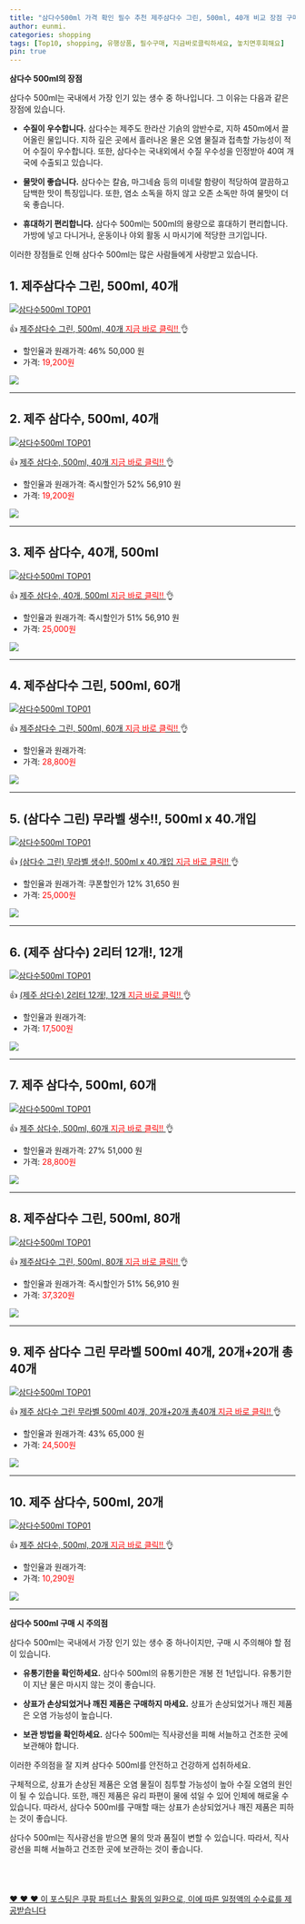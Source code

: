 ```yaml
---
title: "삼다수500ml 가격 확인 필수 추천 제주삼다수 그린, 500ml, 40개 비교 장점 구매가이드"
author: eunmi.
categories: shopping
tags: [Top10, shopping, 유행상품, 필수구매, 지금바로클릭하세요, 놓치면후회해요]
pin: true
---
```

**삼다수 500ml의 장점**

삼다수 500ml는 국내에서 가장 인기 있는 생수 중 하나입니다. 그 이유는 다음과 같은 장점에 있습니다.

* **수질이 우수합니다.** 삼다수는 제주도 한라산 기슭의 암반수로, 지하 450m에서 끌어올린 물입니다. 지하 깊은 곳에서 흘러나온 물은 오염 물질과 접촉할 가능성이 적어 수질이 우수합니다. 또한, 삼다수는 국내외에서 수질 우수성을 인정받아 40여 개국에 수출되고 있습니다.

* **물맛이 좋습니다.** 삼다수는 칼슘, 마그네슘 등의 미네랄 함량이 적당하여 깔끔하고 담백한 맛이 특징입니다. 또한, 염소 소독을 하지 않고 오존 소독만 하여 물맛이 더욱 좋습니다.

* **휴대하기 편리합니다.** 삼다수 500ml는 500ml의 용량으로 휴대하기 편리합니다. 가방에 넣고 다니거나, 운동이나 야외 활동 시 마시기에 적당한 크기입니다.

이러한 장점들로 인해 삼다수 500ml는 많은 사람들에게 사랑받고 있습니다.

   

## 1. 제주삼다수 그린, 500ml, 40개

[![삼다수500ml TOP01](https://thumbnail6.coupangcdn.com/thumbnails/remote/230x230ex/image/retail/images/1157528240547749-9f0ec871-503d-42ff-9345-61f1e8bc0050.jpg)](https://link.coupang.com/re/AFFSDP?lptag=AF3617701&subid=GithubCoopas&pageKey=7666070794&traceid=V0-153&itemId=14842822781&vendorItemId=86469902027)


👍 [제주삼다수 그린, 500ml, 40개 <font color=red> 지금 바로 클릭!! </font> ](https://link.coupang.com/re/AFFSDP?lptag=AF3617701&subid=GithubCoopas&pageKey=7666070794&traceid=V0-153&itemId=14842822781&vendorItemId=86469902027) 👌 


- 할인율과 원래가격: 46%  50,000   원
- 가격: <span style='color:red'>19,200원</span>

[![](/discount_price.png)](https://link.coupang.com/re/AFFSDP?lptag=AF3617701&subid=GithubCoopas&pageKey=7666070794&traceid=V0-153&itemId=14842822781&vendorItemId=86469902027)

---


   

## 2. 제주 삼다수, 500ml, 40개

[![삼다수500ml TOP01](https://thumbnail9.coupangcdn.com/thumbnails/remote/230x230ex/image/retail/images/f52f8c8a-327e-4913-bcc8-fb7ada6011927648184831387455170.png)](https://link.coupang.com/re/AFFSDP?lptag=AF3617701&subid=GithubCoopas&pageKey=5585425593&traceid=V0-153&itemId=19982637571&vendorItemId=86469813544)


👍 [제주 삼다수, 500ml, 40개 <font color=red> 지금 바로 클릭!! </font> ](https://link.coupang.com/re/AFFSDP?lptag=AF3617701&subid=GithubCoopas&pageKey=5585425593&traceid=V0-153&itemId=19982637571&vendorItemId=86469813544) 👌 


- 할인율과 원래가격: 즉시할인가 52%  56,910   원
- 가격: <span style='color:red'>19,200원</span>

[![](/discount_price.png)](https://link.coupang.com/re/AFFSDP?lptag=AF3617701&subid=GithubCoopas&pageKey=5585425593&traceid=V0-153&itemId=19982637571&vendorItemId=86469813544)

---


   

## 3. 제주 삼다수, 40개, 500ml

[![삼다수500ml TOP01](https://thumbnail9.coupangcdn.com/thumbnails/remote/230x230ex/image/vendor_inventory/adf3/41ad5f0ad3fa3cacc34e20b79d60bdc7af0abd2c9de6285591520a59d278.jpg)](https://link.coupang.com/re/AFFSDP?lptag=AF3617701&subid=GithubCoopas&pageKey=7709096300&traceid=V0-153&itemId=20659986061&vendorItemId=73763116322)


👍 [제주 삼다수, 40개, 500ml <font color=red> 지금 바로 클릭!! </font> ](https://link.coupang.com/re/AFFSDP?lptag=AF3617701&subid=GithubCoopas&pageKey=7709096300&traceid=V0-153&itemId=20659986061&vendorItemId=73763116322) 👌 


- 할인율과 원래가격: 즉시할인가 51%  56,910   원
- 가격: <span style='color:red'>25,000원</span>

[![](/discount_price.png)](https://link.coupang.com/re/AFFSDP?lptag=AF3617701&subid=GithubCoopas&pageKey=7709096300&traceid=V0-153&itemId=20659986061&vendorItemId=73763116322)

---


   

## 4. 제주삼다수 그린, 500ml, 60개

[![삼다수500ml TOP01](https://thumbnail9.coupangcdn.com/thumbnails/remote/230x230ex/image/retail/images/7220398092760145-da56cf67-6dec-4a2a-b7c0-4823a124eda3.jpg)](https://link.coupang.com/re/AFFSDP?lptag=AF3617701&subid=GithubCoopas&pageKey=7666070794&traceid=V0-153&itemId=20137528264&vendorItemId=86469902958)


👍 [제주삼다수 그린, 500ml, 60개 <font color=red> 지금 바로 클릭!! </font> ](https://link.coupang.com/re/AFFSDP?lptag=AF3617701&subid=GithubCoopas&pageKey=7666070794&traceid=V0-153&itemId=20137528264&vendorItemId=86469902958) 👌 


- 할인율과 원래가격: 
- 가격: <span style='color:red'>28,800원</span>

[![](/discount_price.png)](https://link.coupang.com/re/AFFSDP?lptag=AF3617701&subid=GithubCoopas&pageKey=7666070794&traceid=V0-153&itemId=20137528264&vendorItemId=86469902958)

---


   

## 5. (삼다수 그린) 무라벨 생수!!, 500ml x 40.개입

[![삼다수500ml TOP01](https://thumbnail7.coupangcdn.com/thumbnails/remote/230x230ex/image/vendor_inventory/a404/4409c172acafd3249e4d990df17074a9731a7670ed1138b89b1fc65956e8.jpg)](https://link.coupang.com/re/AFFSDP?lptag=AF3617701&subid=GithubCoopas&pageKey=7709054087&traceid=V0-153&itemId=20659834153&vendorItemId=74183721794)


👍 [(삼다수 그린) 무라벨 생수!!, 500ml x 40.개입 <font color=red> 지금 바로 클릭!! </font> ](https://link.coupang.com/re/AFFSDP?lptag=AF3617701&subid=GithubCoopas&pageKey=7709054087&traceid=V0-153&itemId=20659834153&vendorItemId=74183721794) 👌 


- 할인율과 원래가격: 쿠폰할인가 12%  31,650   원
- 가격: <span style='color:red'>25,000원</span>

[![](/discount_price.png)](https://link.coupang.com/re/AFFSDP?lptag=AF3617701&subid=GithubCoopas&pageKey=7709054087&traceid=V0-153&itemId=20659834153&vendorItemId=74183721794)

---


   

## 6. (제주 삼다수) 2리터 12개!, 12개

[![삼다수500ml TOP01](https://thumbnail9.coupangcdn.com/thumbnails/remote/230x230ex/image/vendor_inventory/d0e5/2c9e814aa63970fb265e95540ac73580e46511011c168d34e35334a091e4.jpg)](https://link.coupang.com/re/AFFSDP?lptag=AF3617701&subid=GithubCoopas&pageKey=7709201959&traceid=V0-153&itemId=20660548810&vendorItemId=76920665905)


👍 [(제주 삼다수) 2리터 12개!, 12개 <font color=red> 지금 바로 클릭!! </font> ](https://link.coupang.com/re/AFFSDP?lptag=AF3617701&subid=GithubCoopas&pageKey=7709201959&traceid=V0-153&itemId=20660548810&vendorItemId=76920665905) 👌 


- 할인율과 원래가격: 
- 가격: <span style='color:red'>17,500원</span>

[![](/discount_price.png)](https://link.coupang.com/re/AFFSDP?lptag=AF3617701&subid=GithubCoopas&pageKey=7709201959&traceid=V0-153&itemId=20660548810&vendorItemId=76920665905)

---


   

## 7. 제주 삼다수, 500ml, 60개

[![삼다수500ml TOP01](https://thumbnail10.coupangcdn.com/thumbnails/remote/230x230ex/image/retail/images/27f85d2f-d4a2-40c1-9f97-eea2ff2f51623680663821809129105.png)](https://link.coupang.com/re/AFFSDP?lptag=AF3617701&subid=GithubCoopas&pageKey=5585425593&traceid=V0-153&itemId=17965148596&vendorItemId=86469813989)


👍 [제주 삼다수, 500ml, 60개 <font color=red> 지금 바로 클릭!! </font> ](https://link.coupang.com/re/AFFSDP?lptag=AF3617701&subid=GithubCoopas&pageKey=5585425593&traceid=V0-153&itemId=17965148596&vendorItemId=86469813989) 👌 


- 할인율과 원래가격: 27%  51,000   원
- 가격: <span style='color:red'>28,800원</span>

[![](/discount_price.png)](https://link.coupang.com/re/AFFSDP?lptag=AF3617701&subid=GithubCoopas&pageKey=5585425593&traceid=V0-153&itemId=17965148596&vendorItemId=86469813989)

---


   

## 8. 제주삼다수 그린, 500ml, 80개

[![삼다수500ml TOP01](https://thumbnail9.coupangcdn.com/thumbnails/remote/230x230ex/image/retail/images/7220345640898274-91c8a9f4-6e1e-4f1c-8fd1-0f3a6abf8561.jpg)](https://link.coupang.com/re/AFFSDP?lptag=AF3617701&subid=GithubCoopas&pageKey=7666070794&traceid=V0-153&itemId=20288973633&vendorItemId=86469903535)


👍 [제주삼다수 그린, 500ml, 80개 <font color=red> 지금 바로 클릭!! </font> ](https://link.coupang.com/re/AFFSDP?lptag=AF3617701&subid=GithubCoopas&pageKey=7666070794&traceid=V0-153&itemId=20288973633&vendorItemId=86469903535) 👌 


- 할인율과 원래가격: 즉시할인가 51%  56,910   원
- 가격: <span style='color:red'>37,320원</span>

[![](/discount_price.png)](https://link.coupang.com/re/AFFSDP?lptag=AF3617701&subid=GithubCoopas&pageKey=7666070794&traceid=V0-153&itemId=20288973633&vendorItemId=86469903535)

---


   

## 9. 제주 삼다수 그린 무라벨 500ml 40개, 20개+20개 총40개

[![삼다수500ml TOP01](https://thumbnail7.coupangcdn.com/thumbnails/remote/230x230ex/image/vendor_inventory/a404/4409c172acafd3249e4d990df17074a9731a7670ed1138b89b1fc65956e8.jpg)](https://link.coupang.com/re/AFFSDP?lptag=AF3617701&subid=GithubCoopas&pageKey=7709456622&traceid=V0-153&itemId=20662046692&vendorItemId=83859615011)


👍 [제주 삼다수 그린 무라벨 500ml 40개, 20개+20개 총40개 <font color=red> 지금 바로 클릭!! </font> ](https://link.coupang.com/re/AFFSDP?lptag=AF3617701&subid=GithubCoopas&pageKey=7709456622&traceid=V0-153&itemId=20662046692&vendorItemId=83859615011) 👌 


- 할인율과 원래가격: 43%  65,000   원
- 가격: <span style='color:red'>24,500원</span>

[![](/discount_price.png)](https://link.coupang.com/re/AFFSDP?lptag=AF3617701&subid=GithubCoopas&pageKey=7709456622&traceid=V0-153&itemId=20662046692&vendorItemId=83859615011)

---


   

## 10. 제주 삼다수, 500ml, 20개

[![삼다수500ml TOP01](https://thumbnail10.coupangcdn.com/thumbnails/remote/230x230ex/image/vendor_inventory/f107/2d27de9c01445e974600f3c77f6b92207334e210434cbf650a5329c01cba.jpg)](https://link.coupang.com/re/AFFSDP?lptag=AF3617701&subid=GithubCoopas&pageKey=5585425593&traceid=V0-153&itemId=15666303628&vendorItemId=83897850023)


👍 [제주 삼다수, 500ml, 20개 <font color=red> 지금 바로 클릭!! </font> ](https://link.coupang.com/re/AFFSDP?lptag=AF3617701&subid=GithubCoopas&pageKey=5585425593&traceid=V0-153&itemId=15666303628&vendorItemId=83897850023) 👌 


- 할인율과 원래가격: 
- 가격: <span style='color:red'>10,290원</span>

[![](/discount_price.png)](https://link.coupang.com/re/AFFSDP?lptag=AF3617701&subid=GithubCoopas&pageKey=5585425593&traceid=V0-153&itemId=15666303628&vendorItemId=83897850023)

---
**삼다수 500ml 구매 시 주의점**

삼다수 500ml는 국내에서 가장 인기 있는 생수 중 하나이지만, 구매 시 주의해야 할 점이 있습니다.

* **유통기한을 확인하세요.** 삼다수 500ml의 유통기한은 개봉 전 1년입니다. 유통기한이 지난 물은 마시지 않는 것이 좋습니다.

* **상표가 손상되었거나 깨진 제품은 구매하지 마세요.** 상표가 손상되었거나 깨진 제품은 오염 가능성이 높습니다.

* **보관 방법을 확인하세요.** 삼다수 500ml는 직사광선을 피해 서늘하고 건조한 곳에 보관해야 합니다.

이러한 주의점을 잘 지켜 삼다수 500ml를 안전하고 건강하게 섭취하세요.

구체적으로, 상표가 손상된 제품은 오염 물질이 침투할 가능성이 높아 수질 오염의 원인이 될 수 있습니다. 또한, 깨진 제품은 유리 파편이 물에 섞일 수 있어 인체에 해로울 수 있습니다. 따라서, 삼다수 500ml를 구매할 때는 상표가 손상되었거나 깨진 제품은 피하는 것이 좋습니다.

삼다수 500ml는 직사광선을 받으면 물의 맛과 품질이 변할 수 있습니다. 따라서, 직사광선을 피해 서늘하고 건조한 곳에 보관하는 것이 좋습니다.<br><br><br><br><br> [ ❤ ❤ ❤ 이 포스팅은 쿠팡 파트너스 활동의 일환으로, 이에 따른 일정액의 수수료를 제공받습니다](https://link.coupang.com/a/bcEFyh)
